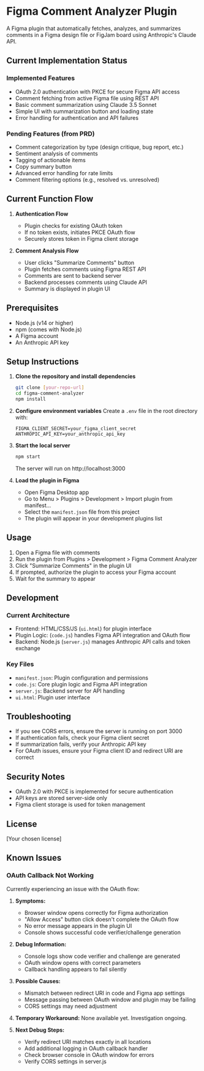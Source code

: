 # Figma Comment Analyzer Plugin

A Figma plugin that automatically fetches, analyzes, and summarizes comments in a Figma design file or FigJam board using Anthropic's Claude API.

## Current Implementation Status

### Implemented Features
- OAuth 2.0 authentication with PKCE for secure Figma API access
- Comment fetching from active Figma file using REST API
- Basic comment summarization using Claude 3.5 Sonnet
- Simple UI with summarization button and loading state
- Error handling for authentication and API failures

### Pending Features (from PRD)
- Comment categorization by type (design critique, bug report, etc.)
- Sentiment analysis of comments
- Tagging of actionable items
- Copy summary button
- Advanced error handling for rate limits
- Comment filtering options (e.g., resolved vs. unresolved)

## Current Function Flow

1. **Authentication Flow**
   - Plugin checks for existing OAuth token
   - If no token exists, initiates PKCE OAuth flow
   - Securely stores token in Figma client storage

2. **Comment Analysis Flow**
   - User clicks "Summarize Comments" button
   - Plugin fetches comments using Figma REST API
   - Comments are sent to backend server
   - Backend processes comments using Claude API
   - Summary is displayed in plugin UI

## Prerequisites

- Node.js (v14 or higher)
- npm (comes with Node.js)
- A Figma account
- An Anthropic API key

## Setup Instructions

1. **Clone the repository and install dependencies**
   ```bash
   git clone [your-repo-url]
   cd figma-comment-analyzer
   npm install
   ```

2. **Configure environment variables**
   Create a `.env` file in the root directory with:
   ```
   FIGMA_CLIENT_SECRET=your_figma_client_secret
   ANTHROPIC_API_KEY=your_anthropic_api_key
   ```

3. **Start the local server**
   ```bash
   npm start
   ```
   The server will run on http://localhost:3000

4. **Load the plugin in Figma**
   - Open Figma Desktop app
   - Go to Menu > Plugins > Development > Import plugin from manifest...
   - Select the `manifest.json` file from this project
   - The plugin will appear in your development plugins list

## Usage

1. Open a Figma file with comments
2. Run the plugin from Plugins > Development > Figma Comment Analyzer
3. Click "Summarize Comments" in the plugin UI
4. If prompted, authorize the plugin to access your Figma account
5. Wait for the summary to appear

## Development

### Current Architecture
- Frontend: HTML/CSS/JS (`ui.html`) for plugin interface
- Plugin Logic: (`code.js`) handles Figma API integration and OAuth flow
- Backend: Node.js (`server.js`) manages Anthropic API calls and token exchange

### Key Files
- `manifest.json`: Plugin configuration and permissions
- `code.js`: Core plugin logic and Figma API integration
- `server.js`: Backend server for API handling
- `ui.html`: Plugin user interface

## Troubleshooting

- If you see CORS errors, ensure the server is running on port 3000
- If authentication fails, check your Figma client secret
- If summarization fails, verify your Anthropic API key
- For OAuth issues, ensure your Figma client ID and redirect URI are correct

## Security Notes

- OAuth 2.0 with PKCE is implemented for secure authentication
- API keys are stored server-side only
- Figma client storage is used for token management

## License

[Your chosen license]

## Known Issues

### OAuth Callback Not Working
Currently experiencing an issue with the OAuth flow:

1. **Symptoms:**
   - Browser window opens correctly for Figma authorization
   - "Allow Access" button click doesn't complete the OAuth flow
   - No error message appears in the plugin UI
   - Console shows successful code verifier/challenge generation

2. **Debug Information:**
   - Console logs show code verifier and challenge are generated
   - OAuth window opens with correct parameters
   - Callback handling appears to fail silently

3. **Possible Causes:**
   - Mismatch between redirect URI in code and Figma app settings
   - Message passing between OAuth window and plugin may be failing
   - CORS settings may need adjustment

4. **Temporary Workaround:**
   None available yet. Investigation ongoing.

5. **Next Debug Steps:**
   - Verify redirect URI matches exactly in all locations
   - Add additional logging in OAuth callback handler
   - Check browser console in OAuth window for errors
   - Verify CORS settings in server.js 